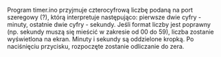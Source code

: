 Program timer.ino przyjmuje czterocyfrową liczbę podaną na port szeregowy (?), którą interpretuje następująco: pierwsze dwie cyfry - minuty, ostatnie dwie cyfry - sekundy.
Jeśli format liczby jest poprawny (np. sekundy muszą się mieścić w zakresie od 00 do 59), liczba zostanie wyświetlona na ekran. Minuty i sekundy są oddzielone kropką.
Po naciśnięciu przycisku, rozpoczęte zostanie odliczanie do zera.
